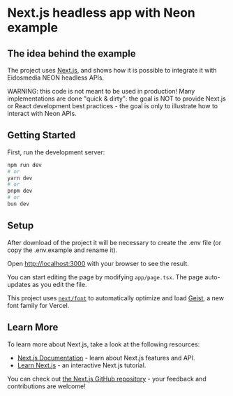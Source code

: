 # Next.js headless app with Neon example

## The idea behind the example

The project uses [Next.js](https://nextjs.org), and shows how it is possible to integrate it with Eidosmedia NEON headless APIs.

WARNING: this code is not meant to be used in production! Many implementations are done "quick & dirty": the goal is NOT to provide Next.js or React development best practices - the goal is only to illustrate how to interact with Neon APIs.

## Getting Started

First, run the development server:

```bash
npm run dev
# or
yarn dev
# or
pnpm dev
# or
bun dev
```

## Setup
After download of the project it will be necessary to create the .env file (or copy the .env.example and rename it).

Open [http://localhost:3000](http://localhost:3000) with your browser to see the result.

You can start editing the page by modifying `app/page.tsx`. The page auto-updates as you edit the file.

This project uses [`next/font`](https://nextjs.org/docs/app/building-your-application/optimizing/fonts) to automatically optimize and load [Geist](https://vercel.com/font), a new font family for Vercel.

## Learn More

To learn more about Next.js, take a look at the following resources:

- [Next.js Documentation](https://nextjs.org/docs) - learn about Next.js features and API.
- [Learn Next.js](https://nextjs.org/learn) - an interactive Next.js tutorial.

You can check out [the Next.js GitHub repository](https://github.com/vercel/next.js) - your feedback and contributions are welcome!
